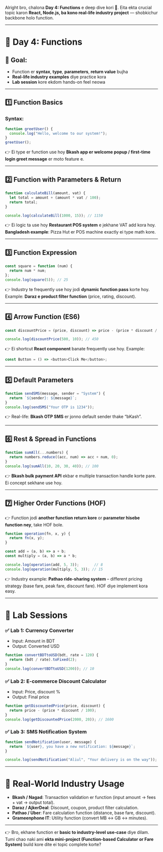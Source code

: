Alright bro, chalona **Day 4: Functions** e deep dive kori 🚀.
Eita ekta crucial topic karon **React, Node.js, ba kono real-life industry project** — shobkichur backbone holo function.

---

# 📌 Day 4: Functions

## 🎯 Goal:

* Function er **syntax**, **type**, **parameters**, **return value** bujha
* **Real-life industry examples** diye practice kora
* **Lab session** kore ekdom hands-on feel neowa

---

## 1️⃣ Function Basics

### Syntax:

```js
function greetUser() {
  console.log("Hello, welcome to our system!");
}
greetUser();
```

👉 Ei type er function use hoy **Bkash app er welcome popup / first-time login greet message** er moto feature e.

---

## 2️⃣ Function with Parameters & Return

```js
function calculateBill(amount, vat) {
  let total = amount + (amount * vat / 100);
  return total;
}

console.log(calculateBill(1000, 15)); // 1150
```

👉 Ei logic ta use hoy **Restaurant POS system** e jekhane VAT add kora hoy.
**Bangladesh example**: Pizza Hut er POS machine exactly ei type math kore.

---

## 3️⃣ Function Expression

```js
const square = function (num) {
  return num * num;
};
console.log(square(5)); // 25
```

👉 Industry te frequently use hoy jodi **dynamic function pass** korte hoy.
Example: **Daraz e product filter function** (price, rating, discount).

---

## 4️⃣ Arrow Function (ES6)

```js
const discountPrice = (price, discount) => price - (price * discount / 100);

console.log(discountPrice(500, 10)); // 450
```

👉 Ei shortcut **React component** banate frequently use hoy.
Example:

```js
const Button = () => <button>Click Me</button>;
```

---

## 5️⃣ Default Parameters

```js
function sendSMS(message, sender = "System") {
  return `${sender}: ${message}`;
}
console.log(sendSMS("Your OTP is 1234"));  
```

👉 Real-life: **Bkash OTP SMS** er jonno default sender thake “bKash”.

---

## 6️⃣ Rest & Spread in Functions

```js
function sumAll(...numbers) {
  return numbers.reduce((acc, num) => acc + num, 0);
}
console.log(sumAll(10, 20, 30, 40)); // 100
```

👉 **Bkash bulk payment API** ekbar e multiple transaction handle korte pare. Ei concept sekhane use hoy.

---

## 7️⃣ Higher Order Functions (HOF)

👉 Function jodi **another function return kore** or **parameter hisebe function ney**, take HOF bole.

```js
function operation(fn, x, y) {
  return fn(x, y);
}

const add = (a, b) => a + b;
const multiply = (a, b) => a * b;

console.log(operation(add, 5, 3));       // 8
console.log(operation(multiply, 5, 3)); // 15
```

👉 Industry example:
**Pathao ride-sharing system** – different pricing strategy (base fare, peak fare, discount fare). HOF diye implement kora easy.

---

# 🧪 Lab Sessions

### ✅ Lab 1: Currency Converter

* Input: Amount in BDT
* Output: Converted USD

```js
function convertBDTtoUSD(bdt, rate = 120) {
  return (bdt / rate).toFixed(2);
}
console.log(convertBDTtoUSD(1200)); // 10
```

### ✅ Lab 2: E-commerce Discount Calculator

* Input: Price, discount %
* Output: Final price

```js
function getDiscountedPrice(price, discount) {
  return price - (price * discount / 100);
}
console.log(getDiscountedPrice(2000, 20)); // 1600
```

### ✅ Lab 3: SMS Notification System

```js
function sendNotification(user, message) {
  return `${user}, you have a new notification: ${message}`;
}

console.log(sendNotification("Aliul", "Your delivery is on the way"));
```

---

# 🏢 Real-World Industry Usage

* **Bkash / Nagad**: Transaction validation er function (input amount → fees + vat → output total).
* **Daraz / AjkerDeal**: Discount, coupon, product filter calculation.
* **Pathao / Uber**: Fare calculation function (distance, base fare, discount).
* **Grameenphone IT**: Utility function (convert MB ↔ GB ↔ minutes).

---

👉 Bro, ekhane function er **basic to industry-level use-case** diye dilam.
Tumi chao naki ami **ekta mini-project (Function-based Calculator or Fare System)** build kore dite ei topic complete korte?
